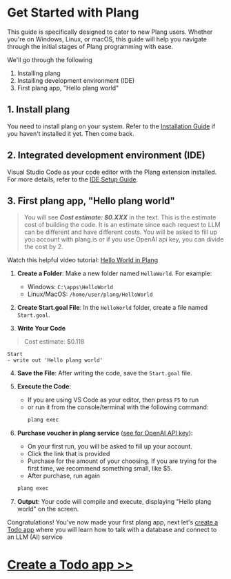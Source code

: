 # Get Started with Plang

This guide is specifically designed to cater to new Plang users. Whether you're on Windows, Linux, or macOS, this guide will help you navigate through the initial stages of Plang programming with ease. 

We'll go through the following

1. Installing plang
2. Installing development environment (IDE)
3. First plang app, "Hello plang world"

## 1. Install plang
You need to install plang on your system. Refer to the [Installation Guide](Install.md) if you haven't installed it yet. Then come back.

## 2. Integrated development environment (IDE)
Visual Studio Code as your code editor with the Plang extension installed. For more details, refer to the [IDE Setup Guide](Ide.md).

## 3. First plang app, "Hello plang world"

> You will see ***Cost estimate: $0.XXX*** in the text. This is the estimate cost of building the code. It is an estimate since each request to LLM can be different and have different costs. You will be asked to fill up you account with plang.is or if you use OpenAI api key, you can divide the cost by 2.


Watch this helpful video tutorial: [Hello World in Plang](https://www.youtube.com/watch?v=iGW4btk34yQ)



1. **Create a Folder**: Make a new folder named `HelloWorld`. For example:
   - Windows: `C:\apps\HelloWorld`
   - Linux/MacOS: `/home/user/plang/HelloWorld`

2. **Create Start.goal File**: In the `HelloWorld` folder, create a file named `Start.goal`.

3. **Write Your Code** 

> Cost estimate: $0.118


```plang
Start
- write out 'Hello plang world'
```

4. **Save the File**: After writing the code, save the `Start.goal` file.

5. **Execute the Code**:
   - If you are using VS Code as your editor, then press `F5` to run
   - or run it from the console/terminal with the following command:
     ```bash
     plang exec
     ```
6. **Purchase voucher in plang service** ([see for OpenAI API key](./PlangOrOpenAI.md)):
    - On your first run, you will be asked to fill up your account. 
    - Click the link that is provided
    - Purchase for the amount of your choosing. If you are trying for the first time, we recommend something small, like $5.
    - After purchase, run again 
     ```bash
     plang exec
     ```
7. **Output**: Your code will compile and execute, displaying "Hello plang world" on the screen.


Congratulations! You've now made your first plang app, next let's [create a Todo app](Todo_webservice.md) where you will learn how to talk with a database and  connect to an LLM (AI) service


# [Create a Todo app >>](Todo_webservice.md)